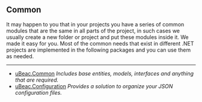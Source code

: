 ## Common
It may happen to you that in your projects you have a series of common modules that are the same in all parts of the project, in such cases we usually create a new folder or project and put these modules inside it. We made it easy for you. Most of the common needs that exist in different .NET projects are implemented in the following packages and you can use them as needed.

<hr>

- [uBeac.Common](uBeac.Core.Common)
  *Includes base entities, models, interfaces and anything that are required.*
- [uBeac.Configuration](uBeac.Core.Configuration)
  *Provides a solution to organize your JSON configuration files.*
